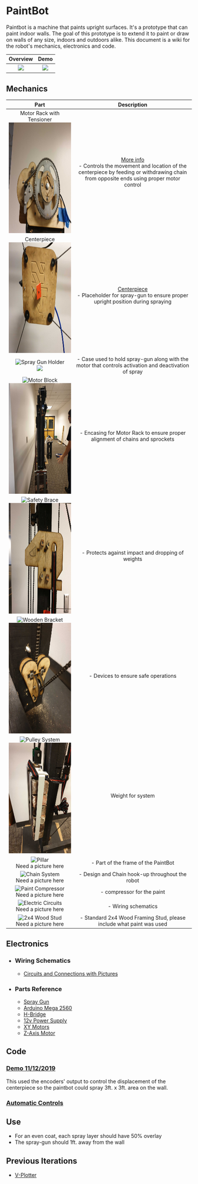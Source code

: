 # PaintBot
Paintbot is a machine that paints upright surfaces. It's a prototype that can paint indoor walls. The goal of this prototype is to extend it to paint or draw on walls of any size, indoors and outdoors alike. This document is a wiki for the robot's mechanics, electronics and code.<br/>

| Overview | Demo |
:-------------------------:|:-------------------------:
![](https://user-images.githubusercontent.com/49771001/69208512-aee35780-0b08-11ea-93d2-45092e5c55ee.png) | ![](https://github.com/UniKlo/PaintBot/blob/master/img_gif/demo.gif)

## Mechanics
| Part | Description |
:-------------------------:|:-------------------------:
Motor Rack with Tensioner<br/><img src="https://github.com/UniKlo/PaintBot/blob/master/img_gif/motor%20rack%20with%20tensioner.jpg" height="300px"><br/> | [More info](https://github.com/UniKlo/PaintBot/tree/master/Mechanics/MotorRack)<br/>- Controls the movement and location of the centerpiece by feeding or withdrawing chain from opposite ends using proper motor control
Centerpiece<br/><img src="https://github.com/UniKlo/PaintBot/blob/master/img_gif/center%20piece.jpg" height="300px"/> |[Centerpiece](https://github.com/UniKlo/PaintBot/tree/master/Mechanics/Centerpiece)<br/>- Placeholder for spray-gun to ensure proper upright position during spraying
![Spray Gun Holder](https://github.com/UniKlo/PaintBot/tree/master/Mechanics/SprayGunHolder)<br/><img src="https://i.imgur.com/Dsu4iA6.jpg" height="300px"/> | - Case used to hold spray-gun along with the motor that controls activation and deactivation of spray
![Motor Block](https://github.com/UniKlo/PaintBot/tree/master/Mechanics/MotorBlock)<br/><img src="https://github.com/UniKlo/PaintBot/blob/master/img_gif/side.jpg" height="300px"/> | - Encasing for Motor Rack to ensure proper alignment of chains and sprockets
![Safety Brace](https://github.com/UniKlo/PaintBot/tree/master/Mechanics/PulleySystem)<br/><img src="https://github.com/UniKlo/PaintBot/blob/master/img_gif/safety%20brace.jpg" height="300px"/> | - Protects against impact and dropping of weights
![Wooden Bracket]()<br/><img src="https://github.com/UniKlo/PaintBot/blob/master/img_gif/safety%20brackets.jpg" height="300px"/> | - Devices to ensure safe operations
![Pulley System](https://github.com/UniKlo/PaintBot/tree/master/Mechanics/PulleyWeights)<br/><img src="https://github.com/UniKlo/PaintBot/blob/master/img_gif/pulley%20weights.jpg" height="300px"/> | Weight for system
![Pillar](https://github.com/UniKlo/PaintBot/tree/master/Mechanics/Pillar)<br/>Need a picture here | - Part of the frame of the PaintBot
![Chain System](https://github.com/UniKlo/PaintBot/tree/master/Mechanics/ChainSystem)<br/>Need a picture here | - Design and Chain hook-up throughout the robot
![Paint Compressor]()<br/>Need a picture here | - compressor for the paint
![Electric Circuits]()<br/>Need a picture here | - Wiring schematics
![2x4 Wood Stud]()<br/>Need a picture here | - Standard 2x4 Wood Framing Stud, please include what paint was used


## Electronics
  - ### Wiring Schematics
    * [Circuits and Connections with Pictures](https://github.com/UniKlo/PaintBot/tree/master/Electronics/Wiring)
  
  - ###  Parts Reference
    * [Spray Gun](https://www.amazon.com/Graco-257025-Project-Painter-Sprayer/dp/B004Z2090U/ref=asc_df_B004Z2090U/?tag=hyprod-20&linkCode=df0&hvadid=198077767340&hvpos=1o2&hvnetw=g&hvrand=15997159825197345473&hvpone=&hvptwo=&hvqmt=&hvdev=c&hvdvcmdl=&hvlocint=&hvlocphy=9032020&hvtargid=pla-373698499647&psc=1)
    * [Arduino Mega 2560](https://store.arduino.cc/usa/mega-2560-r3)
    * [H-Bridge](https://www.amazon.com/HiLetgo-BTS7960-Driver-Arduino-Current/dp/B00WSN98DC)
    * [12v Power Supply](https://www.amazon.com/MENZO-Universal-Regulated-Switching-Computer/dp/B06VWV5YCH)
    * [XY Motors](https://electricscooterparts.com/motors-my6812.html)
    * [Z-Axis Motor](https://www.makermadecnc.com/product/z-axis-replacement-motor/)

## Code
### [Demo 11/12/2019](https://github.com/UniKlo/PaintBot/tree/master/DEMO_code) <br/>
This used the encoders' output to control the displacement of the centerpiece so the paintbot could spray 3ft. x 3ft. area on the wall.

### [Automatic Controls](https://github.com/UniKlo/PaintBot/tree/master/Automatic_Controls)

## Use
 * For an even coat, each spray layer should have 50% overlay
 * The spray-gun should 1ft. away from the wall
 
## Previous Iterations
 * [V-Plotter](https://github.com/UniKlo/PaintBot/tree/master/Iterations/V-Plotter)
